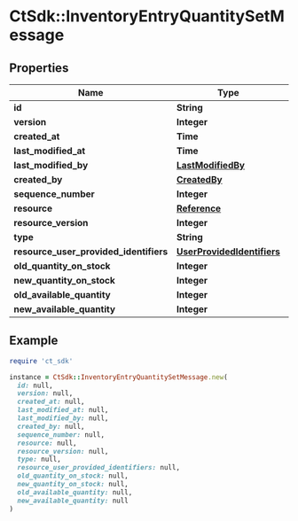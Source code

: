 # CtSdk::InventoryEntryQuantitySetMessage

## Properties

| Name | Type | Description | Notes |
| ---- | ---- | ----------- | ----- |
| **id** | **String** |  |  |
| **version** | **Integer** |  |  |
| **created_at** | **Time** |  |  |
| **last_modified_at** | **Time** |  |  |
| **last_modified_by** | [**LastModifiedBy**](LastModifiedBy.md) |  | [optional] |
| **created_by** | [**CreatedBy**](CreatedBy.md) |  | [optional] |
| **sequence_number** | **Integer** |  | [optional] |
| **resource** | [**Reference**](Reference.md) |  | [optional] |
| **resource_version** | **Integer** |  | [optional] |
| **type** | **String** |  | [optional] |
| **resource_user_provided_identifiers** | [**UserProvidedIdentifiers**](UserProvidedIdentifiers.md) |  | [optional] |
| **old_quantity_on_stock** | **Integer** |  | [optional] |
| **new_quantity_on_stock** | **Integer** |  | [optional] |
| **old_available_quantity** | **Integer** |  | [optional] |
| **new_available_quantity** | **Integer** |  | [optional] |

## Example

```ruby
require 'ct_sdk'

instance = CtSdk::InventoryEntryQuantitySetMessage.new(
  id: null,
  version: null,
  created_at: null,
  last_modified_at: null,
  last_modified_by: null,
  created_by: null,
  sequence_number: null,
  resource: null,
  resource_version: null,
  type: null,
  resource_user_provided_identifiers: null,
  old_quantity_on_stock: null,
  new_quantity_on_stock: null,
  old_available_quantity: null,
  new_available_quantity: null
)
```

